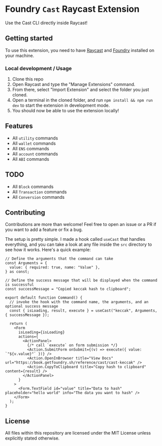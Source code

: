 # Foundry `Cast` Raycast Extension

Use the Cast CLI directly inside Raycast!

## Getting started

To use this extension, you need to have [Raycast](https://www.raycast.com/) and [Foundry](https://book.getfoundry.sh/getting-started/installation) installed on your machine.

### Local development / Usage

1. Clone this repo
2. Open Raycast and type the "Manage Extensions" command.
3. From there, select "Import Extension" and select the folder you just cloned.
4. Open a terminal in the cloned folder, and run `npm install && npm run dev` to start the extension in development mode.
5. You should now be able to use the extension locally!

## Features

- All `utility` commands
- All `wallet` commands
- All `ENS` commands
- All `account` commands
- All `ABI` commands

## TODO

- All `Block` commands
- All `Transaction` commands
- All `Conversion` commands

## Contributing

Contributions are more than welcome! Feel free to open an issue or a PR
if you want to add a feature or fix a bug.

The setup is pretty simple. I made a hook called `useCast` that handles everything, and you can
take a look at any file inside the `src` directory to see how it works. Here's a quick example:

```tsx
// Define the arguments that the command can take
const Arguments = {
  value: { required: true, name: "Value" },
} as const;

// Define the success message that will be displayed when the command is successful
const successMessage = "Copied keccak hash to clipboard";

export default function Command() {
  // invoke the hook with the command name, the arguments, and an optional success message
  const { isLoading, result, execute } = useCast("keccak", Arguments, { successMessage });

  return (
    <Form
      isLoading={isLoading}
      actions={
        <ActionPanel>
          {/* call `execute` on form submission */}
          <Action.SubmitForm onSubmit={(v) => execute({ value: `"${v.value}"` })} />
          <Action.OpenInBrowser title="View Docs" url="https://book.getfoundry.sh/reference/cast/cast-keccak" />
          <Action.CopyToClipboard title="Copy hash to clipboard" content={result} />
        </ActionPanel>
      }
    >
      <Form.TextField id="value" title="Data to hash" placeholder="hello world" info="The data you want to hash" />
    </Form>
  );
}
```

## License

All files within this repository are licensed under the MIT License unless explicitly stated otherwise.
